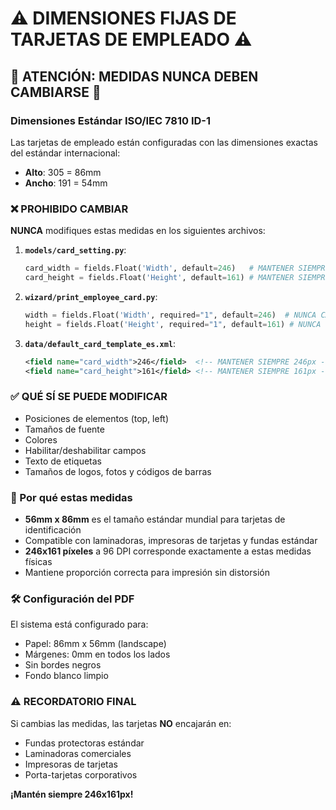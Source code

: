 # ⚠️ DIMENSIONES FIJAS DE TARJETAS DE EMPLEADO ⚠️

## 🚨 ATENCIÓN: MEDIDAS NUNCA DEBEN CAMBIARSE 🚨

### Dimensiones Estándar ISO/IEC 7810 ID-1

Las tarjetas de empleado están configuradas con las dimensiones exactas del estándar internacional:

- **Alto**: 305 = 86mm
- **Ancho**: 191 = 54mm

### ❌ PROHIBIDO CAMBIAR

**NUNCA** modifiques estas medidas en los siguientes archivos:

1. **`models/card_setting.py`**:
   ```python
   card_width = fields.Float('Width', default=246)   # MANTENER SIEMPRE 246px
   card_height = fields.Float('Height', default=161) # MANTENER SIEMPRE 161px
   ```

2. **`wizard/print_employee_card.py`**:
   ```python
   width = fields.Float('Width', required="1", default=246)  # NUNCA CAMBIAR
   height = fields.Float('Height', required="1", default=161) # NUNCA CAMBIAR
   ```

3. **`data/default_card_template_es.xml`**:
   ```xml
   <field name="card_width">246</field>  <!-- MANTENER SIEMPRE 246px -->
   <field name="card_height">161</field> <!-- MANTENER SIEMPRE 161px -->
   ```

### ✅ QUÉ SÍ SE PUEDE MODIFICAR

- Posiciones de elementos (top, left)
- Tamaños de fuente
- Colores
- Habilitar/deshabilitar campos
- Texto de etiquetas
- Tamaños de logos, fotos y códigos de barras

### 📐 Por qué estas medidas

- **56mm x 86mm** es el tamaño estándar mundial para tarjetas de identificación
- Compatible con laminadoras, impresoras de tarjetas y fundas estándar
- **246x161 píxeles** a 96 DPI corresponde exactamente a estas medidas físicas
- Mantiene proporción correcta para impresión sin distorsión

### 🛠️ Configuración del PDF

El sistema está configurado para:
- Papel: 86mm x 56mm (landscape)
- Márgenes: 0mm en todos los lados
- Sin bordes negros
- Fondo blanco limpio

### ⚠️ RECORDATORIO FINAL

Si cambias las medidas, las tarjetas **NO** encajarán en:
- Fundas protectoras estándar
- Laminadoras comerciales
- Impresoras de tarjetas
- Porta-tarjetas corporativos

**¡Mantén siempre 246x161px!**
